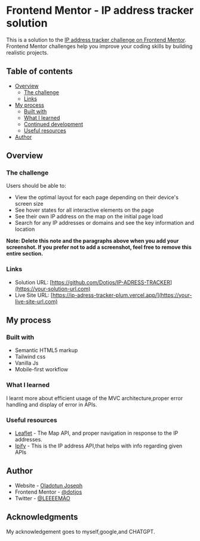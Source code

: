 # Frontend Mentor - IP address tracker solution

This is a solution to the [IP address tracker challenge on Frontend Mentor](https://www.frontendmentor.io/challenges/ip-address-tracker-I8-0yYAH0). Frontend Mentor challenges help you improve your coding skills by building realistic projects.

## Table of contents

- [Overview](#overview)
  - [The challenge](#the-challenge)
  - [Links](#links)
- [My process](#my-process)
  - [Built with](#built-with)
  - [What I learned](#what-i-learned)
  - [Continued development](#continued-development)
  - [Useful resources](#useful-resources)
- [Author](#author)

## Overview

### The challenge

Users should be able to:

- View the optimal layout for each page depending on their device's screen size
- See hover states for all interactive elements on the page
- See their own IP address on the map on the initial page load
- Search for any IP addresses or domains and see the key information and location

**Note: Delete this note and the paragraphs above when you add your screenshot. If you prefer not to add a screenshot, feel free to remove this entire section.**

### Links

- Solution URL: [https://github.com/Dotjos/IP-ADRESS-TRACKER](https://your-solution-url.com)
- Live Site URL: [https://ip-adress-tracker-plum.vercel.app/](https://your-live-site-url.com)

## My process

### Built with

- Semantic HTML5 markup
- Tailwind css
- Vanilla Js
- Mobile-first workflow

### What I learned

I learnt more about efficient usage of the MVC architecture,proper error handling and display of error in APIs.

### Useful resources

- [Leaflet](https://geo.ipify.org/) - The Map API, and proper navigation in response to the IP addresses.
- [Ipify](https://leafletjs.com/) - This is the IP address API,that helps with info regarding given APIs

## Author

- Website - [Oladotun Joseph](https://porfolio-one-alpha.vercel.app/)
- Frontend Mentor - [@dotjos](https://www.frontendmentor.io/profile/dotjos)
- Twitter - [@LEEEEMAO](https://www.twitter.com/LEEEEMAO)

## Acknowledgments

My acknowledgement goes to myself,google,and CHATGPT.
